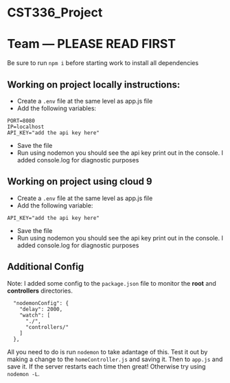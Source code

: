 # CST336_Project

# Team — PLEASE READ FIRST

Be sure to run `npm i` before starting work to install all dependencies

## Working on project locally instructions:

- Create a `.env` file at the same level as app.js file
- Add the following variables:

```
PORT=8080
IP=localhost
API_KEY="add the api key here"
```

- Save the file
- Run using nodemon you should see the api key print out in the console. I added console.log for diagnostic purposes

## Working on project using cloud 9

- Create a `.env` file at the same level as app.js file
- Add the following variable:

```
API_KEY="add the api key here"
```

- Save the file
- Run using nodemon you should see the api key print out in the console. I added console.log for diagnostic purposes

## Additional Config
Note: I added some config to the `package.json` file to monitor the **root** and **controllers** directories.
```
  "nodemonConfig": {
    "delay": 2000,
    "watch": [
      "./",
      "controllers/"
    ]
  },
  ```
  All you need to do is run `nodemon` to take adantage of this. 
  Test it out by making a change to the `homeController.js` and saving it. Then to  `app.js` and save it. 
  If the server restarts each time then great! Otherwise try using `nodemon -L`.

